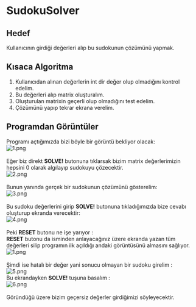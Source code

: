 # SudokuSolver

## Hedef

Kullanıcının girdiği değerleri alıp bu sudokunun çözümünü yapmak.

## Kısaca Algoritma

1. Kullanıcıdan alınan değerlerin int dir değer olup olmadığını kontrol edelim.
2. Bu değerleri alıp matrix oluşturalım. 
3. Oluşturulan matrixin geçerli olup olmadığını test edelim.
4. Çözümünü yapıp tekrar ekrana verelim.

## Programdan Görüntüler
Programı açtığımızda bizi böyle bir görüntü bekliyor olacak: 
<br/>
![1.png](https://github.com/deveneskaracabay/SudokuSolver/blob/master/Images/1.png)
<br/><br/>
Eğer biz direkt **SOLVE!** butonuna tıklarsak bizim matrix değerlerimizin hepsini 0 olarak algılayıp sudokuyu çözecektir.
<br/>
![2.png](https://github.com/deveneskaracabay/SudokuSolver/blob/master/Images/2.png)
<br/><br/>
Bunun yanında gerçek bir sudokunun çözümünü gösterelim:
<br/>
![3.png](https://github.com/deveneskaracabay/SudokuSolver/blob/master/Images/3.png)
<br/><br/>
Bu sudoku değerlerini girip **SOLVE!** butonuna tıkladığımızda bize cevabı oluşturup ekranda verecektir:
<br/>
![4.png](https://github.com/deveneskaracabay/SudokuSolver/blob/master/Images/4.png)
<br/><br/>
Peki **RESET** butonu ne işe yarıyor :<br/> 
**RESET** butonu da isminden anlayacağınız üzere ekranda yazan tüm değerleri silip programın ilk açıldığı andaki görüntüsünü almasını sağlıyor.
<br/>
![1.png](https://github.com/deveneskaracabay/SudokuSolver/blob/master/Images/1.png)
<br/><br/>
Şimdi ise hatalı bir değer yani sonucu olmayan bir sudoku girelim : 
<br/>
![5.png](https://github.com/deveneskaracabay/SudokuSolver/blob/master/Images/5.png)
<br/> 
Bu ekrandayken **SOLVE!** tuşuna basalım : 
<br/>
![6.png](https://github.com/deveneskaracabay/SudokuSolver/blob/master/Images/6.png)
<br/><br/> 
Göründüğü üzere bizim geçersiz değerler girdiğimizi söyleyecektir.
